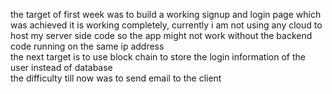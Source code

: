 the target of first week was to build a working signup and login page which was achieved it is working completely, currently i am not using any cloud to host my server side code so the app might not work without the backend code running on the same ip address <br/>
the next target is to use block chain to store the login information of the user instead of database <br />
the difficulty till now was to send email to the client
